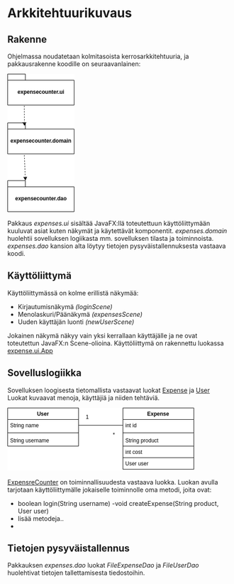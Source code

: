 # Arkkitehtuurikuvaus

## Rakenne

Ohjelmassa noudatetaan kolmitasoista kerrosarkkitehtuuria, ja pakkausrakenne koodille on seuraavanlainen:

![](./kuvat/pakkaus.png)

Pakkaus _expenses.ui_ sisältää JavaFX:llä toteutettuun käyttöliittymään kuuluvat asiat kuten näkymät ja käytettävät komponentit.
_expenses.domain_ huolehtii sovelluksen logiikasta mm. sovelluksen tilasta ja toiminnoista.
_expenses.dao_  kansion alta löytyy tietojen pysyväistallennuksesta vastaava koodi. 

## Käyttöliittymä

Käyttöliittymässä on kolme erillistä näkymää: 

* Kirjautumisnäkymä _(loginScene)_
* Menolaskuri/Päänäkymä _(expensesScene)_
* Uuden käyttäjän luonti _(newUserScene)_

Jokainen näkymä näkyy vain yksi kerrallaan käyttäjälle ja ne ovat toteutettun JavaFX:n Scene-olioina. Käyttöliittymä on rakennettu luokassa [expense.ui.App](https://github.com/repemi/ot-harjoitustyo/blob/master/ExpenseCounter/src/main/java/expensecounter/ui/App.java)


## Sovelluslogiikka

Sovelluksen loogisesta tietomallista vastaavat luokat [Expense](https://github.com/repemi/ot-harjoitustyo/blob/master/ExpenseCounter/src/main/java/expensecounter/domain/Expense.java) ja [User](https://github.com/repemi/ot-harjoitustyo/blob/master/ExpenseCounter/src/main/java/expensecounter/domain/User.java) Luokat kuvaavat menoja, käyttäjiä ja niiden tehtäviä.

![](./kuvat/Luokkakaavio.png)


[ExpensreCounter](https://github.com/repemi/ot-harjoitustyo/blob/master/ExpenseCounter/src/main/java/expensecounter/domain/ExpenseCounterService.java) on toiminnallisuudesta vastaava luokka. Luokan avulla tarjotaan käyttöliittymälle jokaiselle toiminnolle oma metodi, joita ovat:

- boolean login(String username)
-void createExpense(String product, User user)
- lisää metodeja..
-

## Tietojen pysyväistallennus

Pakkauksen _expenses.dao_ luokat _FileExpenseDao_  ja _FileUserDao_ huolehtivat tietojen tallettamisesta tiedostoihin.
